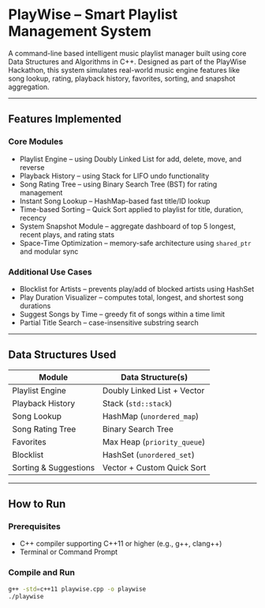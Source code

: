 # PlayWise – Smart Playlist Management System

A command-line based intelligent music playlist manager built using core Data Structures and Algorithms in C++. Designed as part of the PlayWise Hackathon, this system simulates real-world music engine features like song lookup, rating, playback history, favorites, sorting, and snapshot aggregation.

---

## Features Implemented

### Core Modules
- Playlist Engine – using Doubly Linked List for add, delete, move, and reverse
- Playback History – using Stack for LIFO undo functionality
- Song Rating Tree – using Binary Search Tree (BST) for rating management
- Instant Song Lookup – HashMap-based fast title/ID lookup
- Time-based Sorting – Quick Sort applied to playlist for title, duration, recency
- System Snapshot Module – aggregate dashboard of top 5 longest, recent plays, and rating stats
- Space-Time Optimization – memory-safe architecture using `shared_ptr` and modular sync

### Additional Use Cases
- Blocklist for Artists – prevents play/add of blocked artists using HashSet
- Play Duration Visualizer – computes total, longest, and shortest song durations
- Suggest Songs by Time – greedy fit of songs within a time limit
- Partial Title Search – case-insensitive substring search

---

## Data Structures Used

| Module                | Data Structure(s)                   |
|-----------------------|-------------------------------------|
| Playlist Engine       | Doubly Linked List + Vector         |
| Playback History      | Stack (`std::stack`)                |
| Song Lookup           | HashMap (`unordered_map`)           |
| Song Rating Tree      | Binary Search Tree                  |
| Favorites             | Max Heap (`priority_queue`)         |
| Blocklist             | HashSet (`unordered_set`)           |
| Sorting & Suggestions | Vector + Custom Quick Sort          |

---

## How to Run

### Prerequisites
- C++ compiler supporting C++11 or higher (e.g., g++, clang++)
- Terminal or Command Prompt

### Compile and Run
```bash
g++ -std=c++11 playwise.cpp -o playwise
./playwise
